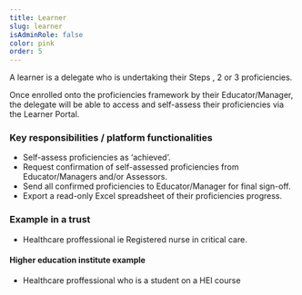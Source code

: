 ```yaml
---
title: Learner
slug: learner
isAdminRole: false
color: pink
order: 5
---
```

A learner is a delegate who is undertaking their Steps , 2 or 3 proficiencies​.

Once enrolled onto the proficiencies framework by their Educator/Manager, the delegate will be able to access and self-assess their proficiencies via the Learner Portal.​

### Key responsibilities / platform functionalities​

- Self-assess proficiencies as ‘achieved’.
- Request confirmation of self-assessed proficiencies from Educator/Managers and/or Assessors.
- Send all confirmed proficiencies to Educator/Manager for final sign-off​.
- Export a read-only Excel spreadsheet of their proficiencies progress​.

<div class="role_trust-example">

### Example in a trust​
 
- Healthcare proffessional  ie Registered nurse in critical care.

#### Higher education institute example

- Healthcare proffessional who is a student on a HEI course

</div>